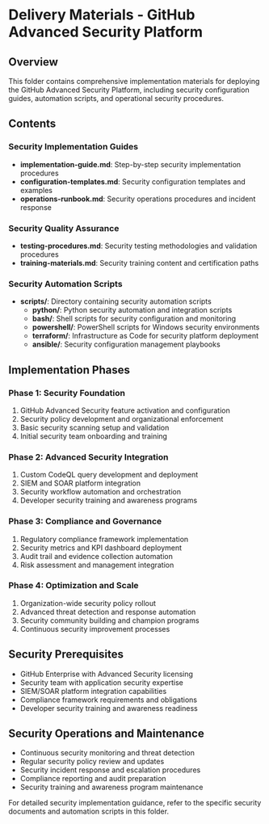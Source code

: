 # Delivery Materials - GitHub Advanced Security Platform

## Overview
This folder contains comprehensive implementation materials for deploying the GitHub Advanced Security Platform, including security configuration guides, automation scripts, and operational security procedures.

## Contents

### Security Implementation Guides
- **implementation-guide.md**: Step-by-step security implementation procedures
- **configuration-templates.md**: Security configuration templates and examples
- **operations-runbook.md**: Security operations procedures and incident response

### Security Quality Assurance
- **testing-procedures.md**: Security testing methodologies and validation procedures
- **training-materials.md**: Security training content and certification paths

### Security Automation Scripts
- **scripts/**: Directory containing security automation scripts
  - **python/**: Python security automation and integration scripts
  - **bash/**: Shell scripts for security configuration and monitoring
  - **powershell/**: PowerShell scripts for Windows security environments
  - **terraform/**: Infrastructure as Code for security platform deployment
  - **ansible/**: Security configuration management playbooks

## Implementation Phases

### Phase 1: Security Foundation
1. GitHub Advanced Security feature activation and configuration
2. Security policy development and organizational enforcement
3. Basic security scanning setup and validation
4. Initial security team onboarding and training

### Phase 2: Advanced Security Integration
1. Custom CodeQL query development and deployment
2. SIEM and SOAR platform integration
3. Security workflow automation and orchestration
4. Developer security training and awareness programs

### Phase 3: Compliance and Governance
1. Regulatory compliance framework implementation
2. Security metrics and KPI dashboard deployment
3. Audit trail and evidence collection automation
4. Risk assessment and management integration

### Phase 4: Optimization and Scale
1. Organization-wide security policy rollout
2. Advanced threat detection and response automation
3. Security community building and champion programs
4. Continuous security improvement processes

## Security Prerequisites
- GitHub Enterprise with Advanced Security licensing
- Security team with application security expertise
- SIEM/SOAR platform integration capabilities
- Compliance framework requirements and obligations
- Developer security training and awareness readiness

## Security Operations and Maintenance
- Continuous security monitoring and threat detection
- Regular security policy review and updates
- Security incident response and escalation procedures
- Compliance reporting and audit preparation
- Security training and awareness program maintenance

For detailed security implementation guidance, refer to the specific security documents and automation scripts in this folder.